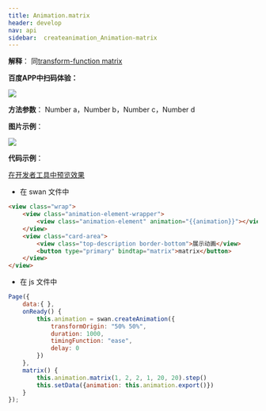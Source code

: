 ```yaml
---
title: Animation.matrix
header: develop
nav: api
sidebar:  createanimation_Animation-matrix
---
```

 
 
 
 
**解释**： 同[transform-function matrix](https://developer.mozilla.org/en-US/docs/Web/CSS/transform-function/matrix)

**百度APP中扫码体验：**

<img src=" https://b.bdstatic.com/miniapp/assets/images/doc_demo/matrix.png"  class="demo-qrcode-image" />

**方法参数**： Number a，Number b，Number c，Number d 

**图片示例**：

<div class="m-doc-custom-examples">
    <div class="m-doc-custom-examples-correct">
        <img src="https://b.bdstatic.com/miniapp/images/matrix.gif">
    </div>
    <div class="m-doc-custom-examples-correct">
        <img src=" ">
    </div>
    <div class="m-doc-custom-examples-correct">
        <img src=" ">
    </div>     
</div>

**代码示例**：

<a href="swanide://fragment/c16566dff028c17fbe1454b4bc5ff6c91574218824583" title="在开发者工具中预览效果" target="_self">在开发者工具中预览效果</a>

* 在 swan 文件中

```html
<view class="wrap">
    <view class="animation-element-wrapper">
        <view class="animation-element" animation="{{animation}}"></view>
    </view>
    <view class="card-area">
        <view class="top-description border-bottom">展示动画</view>
        <button type="primary" bindtap="matrix">matrix</button>
    </view>
</view>
```
* 在 js 文件中

```js
Page({
    data:{ },
    onReady() {
        this.animation = swan.createAnimation({
            transformOrigin: "50% 50%",
            duration: 1000,
            timingFunction: "ease",
            delay: 0
        })
    },
    matrix() {
        this.animation.matrix(1, 2, 2, 1, 20, 20).step()
        this.setData({animation: this.animation.export()})
    }
});
```

 